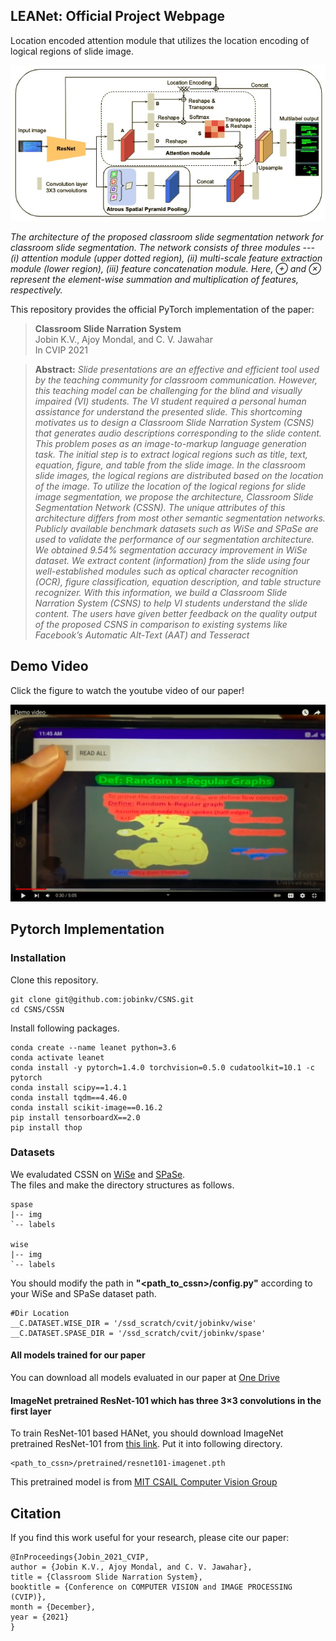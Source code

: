## LEANet: Official Project Webpage
Location encoded attention module that utilizes the location encoding of logical regions of slide image.

<p align="center">
<img src="assets/leanet.jpg" />
<em>
<p>The architecture of the proposed classroom slide segmentation network for classroom slide segmentation. The network consists of three modules --- (i) attention module (upper dotted region), (ii) multi-scale feature extraction module (lower  region), (iii) feature concatenation module. Here, &oplus; and &otimes; represent the element-wise summation and multiplication of features, respectively.
</p></em>
</p>

This repository provides the official PyTorch implementation of the paper:
> **Classroom Slide Narration System** <br>
> Jobin K.V., Ajoy Mondal, and C. V. Jawahar<br>
> In CVIP 2021<br>

> **Abstract:** *Slide presentations are an effective and efficient tool used by the teaching community for classroom communication. However, this teaching model can be challenging for the blind and visually impaired (VI) students. The VI student required a personal human assistance for understand the presented slide. This shortcoming motivates us to design a Classroom Slide Narration System (CSNS) that generates audio descriptions corresponding to the slide content. This problem poses as an image-to-markup language generation task. The initial step is to extract logical regions such as title, text, equation, figure, and table from the slide image. In the classroom slide images, the logical regions are distributed based on the location of the image. To utilize the location of the logical regions for slide image segmentation, we propose the architecture, Classroom Slide Segmentation Network (CSSN). The unique attributes of this architecture differs from most other semantic segmentation networks. Publicly available benchmark datasets such as WiSe and SPaSe are used to validate the performance of our segmentation architecture. We obtained 9.54% segmentation accuracy improvement in WiSe dataset.  We extract content (information) from the slide using four well-established modules such as optical character recognition (OCR), figure classification, equation description, and table structure recognizer. With this information, we build a Classroom Slide Narration System (CSNS) to help VI students understand the slide content. The users have given better feedback on the quality output of the proposed CSNS in comparison to existing systems like Facebook’s Automatic Alt-Text (AAT) and Tesseract*<br>

## Demo Video
Click the figure to watch the youtube video of our paper!
<p align="center">
<a href="https://youtu.be/PnPYrA8ykF0"><img src="assets/youtube_capture_p.jpg" alt="Youtube Video"></a><br>
</p>

## Pytorch Implementation
### Installation
Clone this repository.
```
git clone git@github.com:jobinkv/CSNS.git
cd CSNS/CSSN
```
Install following packages.
```
conda create --name leanet python=3.6
conda activate leanet
conda install -y pytorch=1.4.0 torchvision=0.5.0 cudatoolkit=10.1 -c pytorch
conda install scipy==1.4.1
conda install tqdm==4.46.0
conda install scikit-image==0.16.2
pip install tensorboardX==2.0
pip install thop
```
### Datasets
We evaludated CSSN on [WiSe](https://cvhci.anthropomatik.kit.edu/~mhaurile/wise/) and [SPaSe](https://cvhci.anthropomatik.kit.edu/~mhaurile//spase/).<br>
The files and make the directory structures as follows.
```
spase
|-- img
`-- labels

wise
|-- img
`-- labels
```

You should modify the path in **"<path_to_cssn>/config.py"** according to your WiSe and SPaSe dataset path.
```
#Dir Location
__C.DATASET.WISE_DIR = '/ssd_scratch/cvit/jobinkv/wise'
__C.DATASET.SPASE_DIR = '/ssd_scratch/cvit/jobinkv/spase'
```

#### All models trained for our paper
You can download all models evaluated in our paper at [One Drive](https://iiitaphyd-my.sharepoint.com/:f:/g/personal/jobin_kv_research_iiit_ac_in/EuAOiunVn05ErqNr3S_VxXIBaSxq45DHidtjG1z1zdKFqg?e=xb22UG)

#### ImageNet pretrained ResNet-101 which has three 3×3 convolutions in the first layer
To train ResNet-101 based HANet, you should download ImageNet pretrained ResNet-101 from [this link](https://iiitaphyd-my.sharepoint.com/:u:/g/personal/jobin_kv_research_iiit_ac_in/EdEMPBOhuM9FisCUKxQ-gYoBk9Fvv3RLpYyDg7O_tQsEsQ?e=KfcH9K). Put it into following directory.
```
<path_to_cssn>/pretrained/resnet101-imagenet.pth
```
This pretrained model is from [MIT CSAIL Computer Vision Group](http://sceneparsing.csail.mit.edu/)

## Citation
If you find this work useful for your research, please cite our paper:
```
@InProceedings{Jobin_2021_CVIP,
author = {Jobin K.V., Ajoy Mondal, and C. V. Jawahar},
title = {Classroom Slide Narration System},
booktitle = {Conference on COMPUTER VISION and IMAGE PROCESSING (CVIP)},
month = {December},
year = {2021}
}
```

